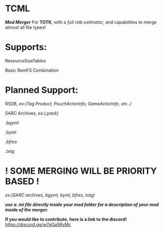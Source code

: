 # TCML
***Mod Merger*** For **TOTK**, with a *full rstb estimator*, and capabilities to merge *almost* all file types!

# Supports:
ResourceSizeTables

Basic RomFS Combination

# Planned Support:
RSDB, *ex:(Tag.Product, PouchActorInfo, GameActorInfo, etc..)*

SARC Archives, *ex:(.pack)*

*.bgyml*

*.byml*

*.bfres*

*.txtg*

# ! SOME MERGING WILL BE PRIORITY BASED !
*ex:(SARC archives, bgyml, byml, bfres, txtg)*

***use a .ini file directly inside your mod folder for a description of your mod inside of the merger.***

**If you would like to contribute, here is a link to the discord!**
https://discord.gg/w7qGa5RyMc
